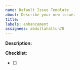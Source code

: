 ```yaml
---
name: Default Issue Template
about: Describe your new issue.
title:
labels: enhancement
assignees: abdullahaltun70
---
```


**Description:**

**Checklist:**

- [ ]
